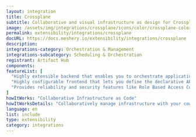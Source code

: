 ```yaml
---
layout: integration
title: Crossplane
subtitle: Collaborative and visual infrastructure as design for Crossplane
image: /assets/img/integrations/crossplane/icons/color/crossplane-color.svg
permalink: extensibility/integrations/crossplane
docURL: https://docs.meshery.io/extensibility/integrations/crossplane
description: 
integrations-category: Orchestration & Management
integrations-subcategory: Scheduling & Orchestration
registrant: Artifact Hub
components: 
featureList: [
  "Highly extensible backend that enables you to orchestrate applications and infrastructure no matter where they run.",
  "Highly configurable frontend that lets you define the declarative API it offers.",
  "Provides reliability and security features like Role Based Access Control (RBAC) to orchestrate everything - not just containers."
]
howItWorks: "Collaborative Infrastructure as Code"
howItWorksDetails: "Collaboratively manage infrastructure with your coworkers synchronously sharing the same designs."
language: en
list: include
type: extensibility
category: integrations
---
```

